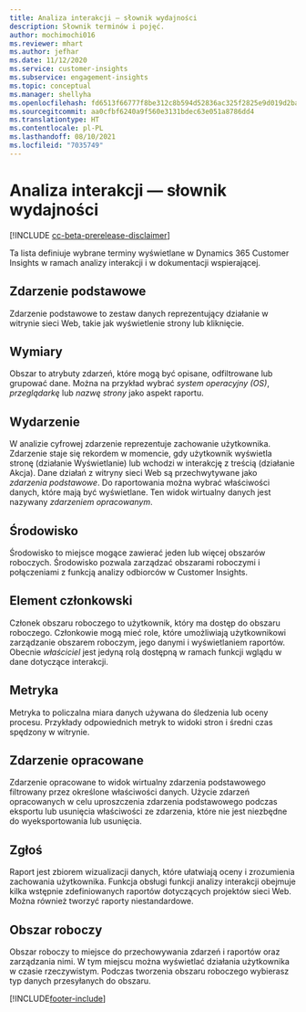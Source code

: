 ```yaml
---
title: Analiza interakcji — słownik wydajności
description: Słownik terminów i pojęć.
author: mochimochi016
ms.reviewer: mhart
ms.author: jefhar
ms.date: 11/12/2020
ms.service: customer-insights
ms.subservice: engagement-insights
ms.topic: conceptual
ms.manager: shellyha
ms.openlocfilehash: fd6513f66777f8be312c8b594d52836ac325f2825e9d019d2ba0f49c587cf8ca
ms.sourcegitcommit: aa0cfbf6240a9f560e3131bdec63e051a8786dd4
ms.translationtype: HT
ms.contentlocale: pl-PL
ms.lasthandoff: 08/10/2021
ms.locfileid: "7035749"
---
```

# <a name="engagement-insights-capability-glossary"></a>Analiza interakcji — słownik wydajności

[!INCLUDE [cc-beta-prerelease-disclaimer](includes/cc-beta-prerelease-disclaimer.md)]

Ta lista definiuje wybrane terminy wyświetlane w Dynamics 365 Customer Insights w ramach analizy interakcji i w dokumentacji wspierającej.

## <a name="base-event"></a>Zdarzenie podstawowe

Zdarzenie podstawowe to zestaw danych reprezentujący działanie w witrynie sieci Web, takie jak wyświetlenie strony lub kliknięcie. 

## <a name="dimensions"></a>Wymiary

Obszar to atrybuty zdarzeń, które mogą być opisane, odfiltrowane lub grupować dane. Można na przykład wybrać *system operacyjny (OS)*, *przeglądarkę* lub *nazwę strony* jako aspekt raportu.

## <a name="event"></a>Wydarzenie

W analizie cyfrowej zdarzenie reprezentuje zachowanie użytkownika. Zdarzenie staje się rekordem w momencie, gdy użytkownik wyświetla stronę (działanie Wyświetlanie) lub wchodzi w interakcję z treścią (działanie Akcja). Dane działań z witryny sieci Web są przechwytywane jako *zdarzenia podstawowe*. Do raportowania można wybrać właściwości danych, które mają być wyświetlane. Ten widok wirtualny danych jest nazywany *zdarzeniem opracowanym*. 

## <a name="environment"></a>Środowisko

 Środowisko to miejsce mogące zawierać jeden lub więcej obszarów roboczych. Środowisko pozwala zarządzać obszarami roboczymi i połączeniami z funkcją analizy odbiorców w Customer Insights.

## <a name="member"></a>Element członkowski

Członek obszaru roboczego to użytkownik, który ma dostęp do obszaru roboczego. Członkowie mogą mieć role, które umożliwiają użytkownikowi zarządzanie obszarem roboczym, jego danymi i wyświetlaniem raportów. Obecnie *właściciel* jest jedyną rolą dostępną w ramach funkcji wglądu w dane dotyczące interakcji.

## <a name="metric"></a>Metryka

Metryka to policzalna miara danych używana do śledzenia lub oceny procesu. Przykłady odpowiednich metryk to widoki stron i średni czas spędzony w witrynie.

## <a name="refined-event"></a>Zdarzenie opracowane

Zdarzenie opracowane to widok wirtualny zdarzenia podstawowego filtrowany przez określone właściwości danych. Użycie zdarzeń opracowanych w celu uproszczenia zdarzenia podstawowego podczas eksportu lub usunięcia właściwości ze zdarzenia, które nie jest niezbędne do wyeksportowania lub usunięcia.

## <a name="report"></a>Zgłoś

Raport jest zbiorem wizualizacji danych, które ułatwiają oceny i zrozumienia zachowania użytkownika. Funkcja obsługi funkcji analizy interakcji obejmuje kilka wstępnie zdefiniowanych raportów dotyczących projektów sieci Web. Można również tworzyć raporty niestandardowe. 

## <a name="workspace"></a>Obszar roboczy

Obszar roboczy to miejsce do przechowywania zdarzeń i raportów oraz zarządzania nimi. W tym miejscu można wyświetlać działania użytkownika w czasie rzeczywistym. Podczas tworzenia obszaru roboczego wybierasz typ danych przesyłanych do obszaru.


[!INCLUDE[footer-include](../includes/footer-banner.md)]
